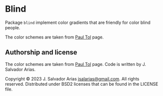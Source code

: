 # Blind

Package `blind` implement color gradients
that are friendly for color blind people.

The color schemes are taken from [Paul Tol](https://personal.sron.nl/~pault/) page.

## Authorship and license

The color schemes are taken from [Paul Tol](https://personal.sron.nl/~pault/) page.
Code is written by J. Salvador Arias.

Copyright © 2023 J. Salvador Arias <jsalarias@gmail.com>.
All rights reserved.
Distributed under BSD2 licenses that can be found in the LICENSE file.
